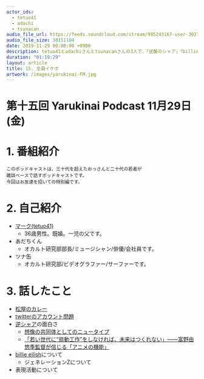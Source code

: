```yaml
---
actor_ids:
  - tetuo41
  - adachi
  - tsunacan
audio_file_url: https://feeds.soundcloud.com/stream/995243167-user-302747142-yarukinai-15-2019-11-29.mp3
audio_file_size: 38151104
date: 2019-11-29 00:00:00 +0900
description: tetuo41とadachiさんとtsunacanさんの3人で、「逆襲のシャア」「billie eilish」「レイジ・アゲインスト・ザ・マシーン」「表現するときの動機」について話しました。
duration: "01:19:29"
layout: article
title: 15. 全員イケボ
artwork: /images/yarukinai-FM.jpg
---
```


# 第十五回 Yarukinai Podcast 11月29日(金)

# 1. 番組紹介
    このポッドキャストは、三十代を超えたおっさんと二十代の若者が
    雑談ベースで話すポッドキャストです。
    今回はお友達を招いての特別編です。

# 2. 自己紹介
- [マーク(tetuo41)](https://twitter.com/tetuo41)
    - 36歳男性。既婚。一児の父です。
- あだちくん
    - オカルト研究部部長/ミュージシャン/俳優/会社員です。
- ツナ缶
    - オカルト研究部/ビデオグラファー/サーファーです。

# 3. 話したこと
- [松屋のカレー](https://www.sankei.com/economy/news/191128/ecn1911280003-n1.html)
- [twitterのアカウント問題](https://www.itmedia.co.jp/news/articles/1911/28/news058.html)
- [逆シャア](http://www.gundam-cca.net/)の面白さ
    - [想像の共同体としてのニュータイプ](https://www.gakushuin.ac.jp/univ/let/top/publication/JI_19/JI_19_020.pdf)
    - [「若い世代に“扇動工作”をしなければ、未来はつくれない」――富野由悠季監督が信じる「アニメの機能」](https://news.yahoo.co.jp/feature/1509)
- [billie eilish](https://sp.universal-music.co.jp/billie-eilish/)について
    - ジェネレーションZについて
- 表現活動について
